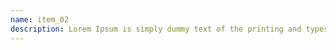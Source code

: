 ```yaml
---
name: item_02
description: Lorem Ipsum is simply dummy text of the printing and typesetting industry.
---
```

